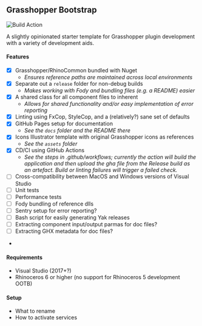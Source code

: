 ## Grasshopper Bootstrap

![Build Action](https://github.com/philipbelesky/GrasshopperBootstrap/workflows/Grasshopper%20Plugin/badge.svg)

A slightly opinionated starter template for Grasshopper plugin development with a variety of development aids.

#### Features

- [X] Grasshopper/RhinoCommon bundled with Nuget
  - *Ensures reference paths are maintained across local environments*
- [X] Separate out a `release` folder for non-debug builds
  - *Makes working with Fody and bundling files (e.g. a README) easier*
- [X] A shared class for all component files to inherent
  - *Allows for shared functionality and/or easy implementation of error reporting*
- [X] Linting using FxCop, StyleCop, and a (relatively?) sane set of defaults
- [X] GitHub Pages setup for documentation
  - *See the `docs` folder and the README there*
- [X] Icons Illustrator template with original Grasshopper icons as references
  - *See the `assets` folder*
- [X] CD/CI using GitHub Actions
  - *See the steps in .github/workflows; currently the action will build the application and then upload the gha file from the Release build as an artefact. Build or linting failures will trigger a failed check.*
- [ ] Cross-compatibility between MacOS and Windows versions of Visual Studio
- [ ] Unit tests
- [ ] Performance tests
- [ ] Fody bundling of reference dlls
- [ ] Sentry setup for error reporting?
- [ ] Bash script for easily generating Yak releases
- [ ] Extracting component input/output parmas for doc files?
- [ ] Extracting GHX metadata for doc files?
-

#### Requirements

- Visual Studio (2017+?)
- Rhinoceros 6 or higher (no support for Rhinoceros 5 development OOTB)

#### Setup

- What to rename
- How to activate services
